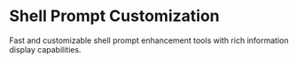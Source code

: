 # Shell Prompt Customization

Fast and customizable shell prompt enhancement tools with rich information display capabilities.
